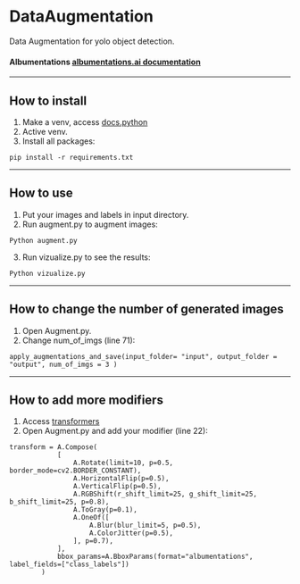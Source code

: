 # DataAugmentation
Data Augmentation for yolo object detection.
#### Albumentations [albumentations.ai documentation](https://albumentations.ai/docs/)

----
## How to install
1. Make a venv, access [docs.python](https://docs.python.org/3/tutorial/venv.html)
2. Active venv.
3. Install all packages:
```
pip install -r requirements.txt
```
----
## How to use
1. Put your images and labels in input directory.
2. Run augment.py to augment images:
```
Python augment.py
```
3. Run vizualize.py to see the results:
```
Python vizualize.py
```
----
## How to change the number of generated images
1. Open Augment.py.
2. Change num_of_imgs (line 71): 
```
apply_augmentations_and_save(input_folder= "input", output_folder = "output", num_of_imgs = 3 )
```
----
## How to add more modifiers
1. Access [transformers](https://albumentations.ai/docs/getting_started/transforms_and_targets/)
2. Open Augment.py and add your modifier (line 22):
```
transform = A.Compose(
            [
                A.Rotate(limit=10, p=0.5, border_mode=cv2.BORDER_CONSTANT),
                A.HorizontalFlip(p=0.5),
                A.VerticalFlip(p=0.5),
                A.RGBShift(r_shift_limit=25, g_shift_limit=25, b_shift_limit=25, p=0.8),
                A.ToGray(p=0.1),
                A.OneOf([
                    A.Blur(blur_limit=5, p=0.5),
                    A.ColorJitter(p=0.5),
                ], p=0.7),
            ],
            bbox_params=A.BboxParams(format="albumentations", label_fields=["class_labels"])
        )
```
